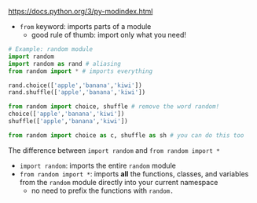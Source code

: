 https://docs.python.org/3/py-modindex.html
- `from` keyword: imports parts of a module
	- good rule of thumb: import only what you need!

```python
# Example: random module
import random
import random as rand # aliasing
from random import * # imports everything

rand.choice(['apple','banana','kiwi'])
rand.shuffle(['apple','banana','kiwi'])

from random import choice, shuffle # remove the word random!
choice(['apple','banana','kiwi'])
shuffle(['apple','banana','kiwi'])

from random import choice as c, shuffle as sh # you can do this too
```
The difference between `import random`  and `from random import *` 
-  `import random`: imports the entire `random` module
- `from random import *`: imports **all** the functions, classes, and variables from the `random` module directly into your current namespace
	- no need to prefix the functions with `random.`